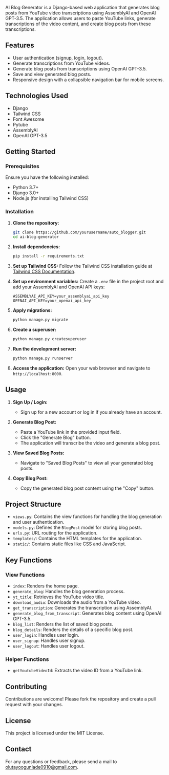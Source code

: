 AI Blog Generator is a Django-based web application that generates blog posts from YouTube video transcriptions using AssemblyAI and OpenAI GPT-3.5. The application allows users to paste YouTube links, generate transcriptions of the video content, and create blog posts from these transcriptions.

## Features
- User authentication (signup, login, logout).
- Generate transcriptions from YouTube videos.
- Generate blog posts from transcriptions using OpenAI GPT-3.5.
- Save and view generated blog posts.
- Responsive design with a collapsible navigation bar for mobile screens.

## Technologies Used
- Django
- Tailwind CSS
- Font Awesome
- Pytube
- AssemblyAI
- OpenAI GPT-3.5

## Getting Started
### Prerequisites
Ensure you have the following installed:
- Python 3.7+
- Django 3.0+
- Node.js (for installing Tailwind CSS)

### Installation
1. **Clone the repository:**
    ```bash
    git clone https://github.com/yourusername/auto_blogger.git
    cd ai-blog-generator
    ```

2. **Install dependencies:**
    ```bash
    pip install -r requirements.txt
    ```

3. **Set up Tailwind CSS:**
    Follow the Tailwind CSS installation guide at [Tailwind CSS Documentation](https://tailwindcss.com/docs/installation).

4. **Set up environment variables:**
    Create a `.env` file in the project root and add your AssemblyAI and OpenAI API keys:
    ```plaintext
    ASSEMBLYAI_API_KEY=your_assemblyai_api_key
    OPENAI_API_KEY=your_openai_api_key
    ```

5. **Apply migrations:**
    ```bash
    python manage.py migrate
    ```

6. **Create a superuser:**
    ```bash
    python manage.py createsuperuser
    ```

7. **Run the development server:**
    ```bash
    python manage.py runserver
    ```

8. **Access the application:**
    Open your web browser and navigate to `http://localhost:8000`.

## Usage
1. **Sign Up / Login:**
    - Sign up for a new account or log in if you already have an account.

2. **Generate Blog Post:**
    - Paste a YouTube link in the provided input field.
    - Click the "Generate Blog" button.
    - The application will transcribe the video and generate a blog post.

3. **View Saved Blog Posts:**
    - Navigate to "Saved Blog Posts" to view all your generated blog posts.

4. **Copy Blog Post:**
    - Copy the generated blog post content using the "Copy" button.

## Project Structure
- `views.py`: Contains the view functions for handling the blog generation and user authentication.
- `models.py`: Defines the `BlogPost` model for storing blog posts.
- `urls.py`: URL routing for the application.
- `templates/`: Contains the HTML templates for the application.
- `static/`: Contains static files like CSS and JavaScript.

## Key Functions
### View Functions
- `index`: Renders the home page.
- `generate_blog`: Handles the blog generation process.
- `yt_title`: Retrieves the YouTube video title.
- `download_audio`: Downloads the audio from a YouTube video.
- `get_transcription`: Generates the transcription using AssemblyAI.
- `generate_blog_from_transcript`: Generates blog content using OpenAI GPT-3.5.
- `blog_list`: Renders the list of saved blog posts.
- `blog_details`: Renders the details of a specific blog post.
- `user_login`: Handles user login.
- `user_signup`: Handles user signup.
- `user_logout`: Handles user logout.

### Helper Functions
- `getYoutubeVideoId`: Extracts the video ID from a YouTube link.

## Contributing
Contributions are welcome! Please fork the repository and create a pull request with your changes.

## License
This project is licensed under the MIT License.

## Contact
For any questions or feedback, please send a mail to olutayoogunlade0910@gmail.com.
